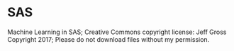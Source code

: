 # SAS
Machine Learning in SAS;
Creative Commons copyright license:  Jeff Gross Copyright 2017;
Please do not download files without my permission.
